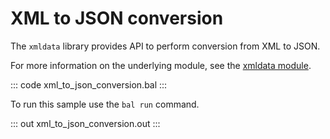 # XML to JSON conversion

The `xmldata` library provides API to perform conversion from XML to JSON.

For more information on the underlying module, see the [xmldata module](https://lib.ballerina.io/ballerina/xmldata/latest/).

::: code xml_to_json_conversion.bal :::

To run this sample use the `bal run` command.

::: out xml_to_json_conversion.out :::